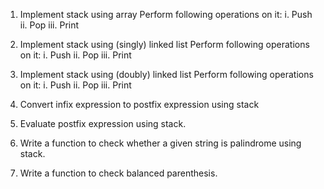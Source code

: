 1. Implement stack using array
   Perform following operations on it:
	i. Push
	ii. Pop
	iii. Print
2. Implement stack using (singly) linked list
   Perform following operations on it:
	i. Push
	ii. Pop
	iii. Print
3. Implement stack using (doubly) linked list
   Perform following operations on it:
	i. Push
	ii. Pop
	iii. Print

4. Convert infix expression to postfix expression using stack
5. Evaluate postfix expression using stack.
6. Write a function to check whether a given string is palindrome using stack.
7. Write a function to check balanced parenthesis.
